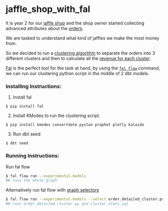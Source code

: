 # jaffle_shop_with_fal

It is year 2 for our [jaffle shop](https://github.com/dbt-labs/jaffle_shop) and the shop owner started collecting advanced attributes about the [orders](https://github.com/fal-ai/jaffle_shop_with_fal/blob/main/seeds/raw_order_attributes.csv).

We are tasked to understand what kind of jaffles we make the most money from.

So we decided to run a [clustering algorithm](https://github.com/fal-ai/jaffle_shop_with_fal/blob/main/clustering.py) to separate the orders into 3 different clusters and then to calculate all the [revenue for each cluster](https://github.com/fal-ai/jaffle_shop_with_fal/blob/main/models/cluster_stats.sql).

[Fal](https://github.com/fal-ai/fal) is the perfect tool for the task at hand, by using the [`fal flow`](https://blog.fal.ai/python-or-sql-why-not-both/) command, we can run our clustering python script in the middle of 2 dbt models.

### Installing Instructions:

1. Install fal

```
$ pip install fal
```

2. Install KModes to run the clustering script.

```
$ pip install kmodes convertdate pystan prophet plotly kaleido
```

3. Run dbt seed

```
$ dbt seed
```

### Running Instructions:

Run fal flow

```bash
$ fal flow run --experimental-models
## runs the whole graph
```

Alternatively run fal flow with [graph selectors](https://docs.getdbt.com/reference/node-selection/graph-operators)

```bash
$ fal flow run --experimental-models --select order_detailed_cluster.py+
## runs order_detailed_cluster.py and cluster_stats.sql
```
